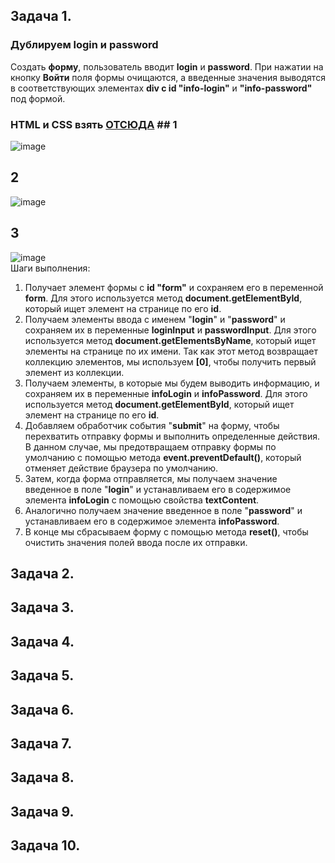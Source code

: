 ## Задача 1.   
### Дублируем login и password  
Создать **форму**, пользователь вводит **login** и **password**. При нажатии на кнопку **Войти** поля формы очищаются, а введенные значения выводятся в соответствующих элементах **div с id "info-login"** и **"info-password"** под формой.   
### HTML и CSS взять [ОТСЮДА](https://github.com/schoolteacherMP/lecture_52_JS_Forms_controls_Properties_and_Methods/tree/main/%D0%B7%D0%B0%D0%B4%D0%B0%D1%87%D0%B0_1)  ## 1  
![image](https://user-images.githubusercontent.com/113675674/224980740-8c7a8104-d2cf-4862-9bdf-95537880d8cb.png)  
## 2  
![image](https://user-images.githubusercontent.com/113675674/224980868-e6f84f6e-1567-45c5-b814-8679d942801a.png)  
## 3  
![image](https://user-images.githubusercontent.com/113675674/224980937-1214f9c7-9383-4294-acd6-0360208c8f8c.png)  
Шаги выполнения:  
1. Получает элемент формы с **id "form"** и сохраняем его в переменной **form**. Для этого используется метод **document.getElementById**, который ищет элемент на странице по его **id**.  
2. Получаем элементы ввода с именем "**login**" и "**password**" и сохраняем их в переменные **loginInput** и **passwordInput**. Для этого используется метод **document.getElementsByName**, который ищет элементы на странице по их имени. Так как этот метод возвращает коллекцию элементов, мы используем **[0]**, чтобы получить первый элемент из коллекции.  
3. Получаем элементы, в которые мы будем выводить информацию, и сохраняем их в переменные **infoLogin** и **infoPassword**. Для этого используется метод **document.getElementById**, который ищет элемент на странице по его **id**.  
4. Добавляем обработчик события "**submit**" на форму, чтобы перехватить отправку формы и выполнить определенные действия. В данном случае, мы предотвращаем отправку формы по умолчанию с помощью метода **event.preventDefault()**, который отменяет действие браузера по умолчанию.  
5. Затем, когда форма отправляется, мы получаем значение введенное в поле "**login**" и устанавливаем его в содержимое элемента **infoLogin** с помощью свойства **textContent**.  
6. Аналогично получаем значение введенное в поле "**password**" и устанавливаем его в содержимое элемента **infoPassword**.  
7. В конце мы сбрасываем форму с помощью метода **reset()**, чтобы очистить значения полей ввода после их отправки.  


## Задача 2.   
### 

## Задача 3.   
### 

## Задача 4.   
### 

## Задача 5.   
### 

## Задача 6.   
### 

## Задача 7.   
### 

## Задача 8.   
### 

## Задача 9.   
### 

## Задача 10.   
### 

